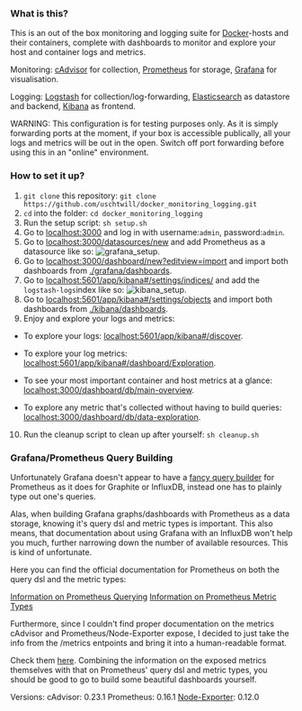 ### What is this?

This is an out of the box monitoring and logging suite for [Docker](https://www.docker.com/)-hosts and their containers, complete with dashboards to monitor and explore your host and container logs and metrics.

Monitoring: [cAdvisor](https://github.com/google/cadvisor) for collection, [Prometheus](https://prometheus.io/) for storage, [Grafana](http://grafana.org/) for visualisation.

Logging: [Logstash](https://www.elastic.co/products/logstash) for collection/log-forwarding, [Elasticsearch](https://www.elastic.co/products/elasticsearch) as datastore and backend, [Kibana](https://www.elastic.co/products/kibana) as frontend.

WARNING: This configuration is for testing purposes only. As it is simply forwarding ports at the moment, if your box is accessible publically, all your logs and metrics will be out in the open. Switch off port forwarding before using this in an "online" environment.


### How to set it up?

1. `git clone` this repository: `git clone https://github.com/uschtwill/docker_monitoring_logging.git`
2. `cd` into the folder: `cd docker_monitoring_logging`
3. Run the setup script: `sh setup.sh`
4. Go to <a href="http://localhost:3000" target="_blank">localhost:3000</a>[]() and log in with username:`admin`, password:`admin`.
5. Go to <a href="http://localhost:3000/datasources/new" target="_blank">localhost:3000/datasources/new</a> and add Prometheus as a datasource like so: ![grafana_setup](https://github.com/uschtwill/docker_monitoring_logging/blob/master/grafana_setup.png "Grafana Setup").
6. Go to <a href="http://localhost:3000/dashboard/new?editview=import" target="_blank">localhost:3000/dashboard/new?editview=import</a> and import both dashboards from [./grafana/dashboards](https://github.com/uschtwill/docker_monitoring_logging/tree/master/grafana/dashboards).
7. Go to <a href="http://localhost:5601/app/kibana#/settings/indices/" target="_blank">localhost:5601/app/kibana#/settings/indices/</a> and add the `logstash-logs`index like so: ![kibana_setup](https://github.com/uschtwill/docker_monitoring_logging/blob/master/kibana_setup.png "Kibana Setup").
8. Go to <a href="http://localhost:5601/app/kibana#/settings/objects" target="_blank">localhost:5601/app/kibana#/settings/objects</a> and import both dashboards from [./kibana/dashboards](https://github.com/uschtwill/docker_monitoring_logging/tree/master/kibana/dashboards).
9. Enjoy and explore your logs and metrics:
  * To explore your logs: <a href="http://localhost:5601/app/kibana#/discover" target="_blank">localhost:5601/app/kibana#/discover</a>.
  - To explore your log metrics: <a href="http://localhost:5601/app/kibana#/dashboard/Exploration" target="_blank">localhost:5601/app/kibana#/dashboard/Exploration</a>.
  + To see your most important container and host metrics at a glance: <a href="http://localhost:3000/dashboard/db/main-overview" target="_blank">localhost:3000/dashboard/db/main-overview</a>.
  * To explore any metric that's collected without having to build queries: <a href="http://localhost:3000/dashboard/db/data-exploration" target="_blank">localhost:3000/dashboard/db/data-exploration</a>.
10. Run the cleanup script to clean up after yourself: `sh cleanup.sh`


### Grafana/Prometheus Query Building

Unfortunately Grafana doesn't appear to have a [fancy query builder](https://youtu.be/sKNZMtoSHN4?t=2m14s) for Prometheus as it does for Graphite or InfluxDB, instead one has to plainly type out one's queries.

Alas, when building Grafana graphs/dashboards with Prometheus as a data storage, knowing it's query dsl and metric types is important. This also means, that documentation about using Grafana with an InfluxDB won't help you much, further narrowing down the number of available resources. This is kind of unfortunate.

Here you can find the official documentation for Prometheus on both the query dsl and the metric types:


[Information on Prometheus Querying](https://prometheus.io/docs/querying/basics/)
[Information on Prometheus Metric Types](https://prometheus.io/docs/concepts/metric_types/)

Furthermore, since I couldn't find proper documentation on the metrics cAdvisor and Prometheus/Node-Exporter expose, I decided to just take the info from the /metrics entpoints and bring it into a human-readable format.

Check them [here](https://github.com/uschtwill/docker_monitoring_logging/tree/master/metrics-explained-for-grafana-query-building). Combining the information on the exposed metrics themselves with that on Prometheus' query dsl and metric types, you should be good to go to build some beautiful dashboards yourself.

Versions:
cAdvisor: 0.23.1
Prometheus: 0.16.1
[Node-Exporter](https://github.com/prometheus/node_exporter): 0.12.0
